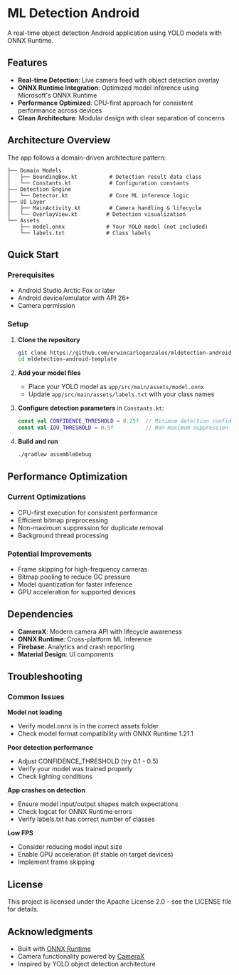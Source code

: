 # ML Detection Android

A real-time object detection Android application using YOLO models with ONNX Runtime.

## Features

- **Real-time Detection**: Live camera feed with object detection overlay
- **ONNX Runtime Integration**: Optimized model inference using Microsoft's ONNX Runtime
- **Performance Optimized**: CPU-first approach for consistent performance across devices
- **Clean Architecture**: Modular design with clear separation of concerns

## Architecture Overview

The app follows a domain-driven architecture pattern:

```
├── Domain Models
│   ├── BoundingBox.kt          # Detection result data class
│   └── Constants.kt            # Configuration constants
├── Detection Engine
│   └── Detector.kt             # Core ML inference logic
├── UI Layer
│   ├── MainActivity.kt         # Camera handling & lifecycle
│   └── OverlayView.kt         # Detection visualization
└── Assets
    ├── model.onnx             # Your YOLO model (not included)
    └── labels.txt             # Class labels
```

## Quick Start

### Prerequisites

- Android Studio Arctic Fox or later
- Android device/emulator with API 26+
- Camera permission

### Setup

1. **Clone the repository**
   ```bash
   git clone https://github.com/erwincarlogonzales/mldetection-android-firebase.git
   cd mldetection-android-template
   ```

2. **Add your model files**
    - Place your YOLO model as `app/src/main/assets/model.onnx`
    - Update `app/src/main/assets/labels.txt` with your class names

3. **Configure detection parameters** in `Constants.kt`:
   ```kotlin
   const val CONFIDENCE_THRESHOLD = 0.25f  // Minimum detection confidence
   const val IOU_THRESHOLD = 0.5f          // Non-maximum suppression threshold
   ```

4. **Build and run**
   ```bash
   ./gradlew assembleDebug
   ```

## Performance Optimization

### Current Optimizations
- CPU-first execution for consistent performance
- Efficient bitmap preprocessing
- Non-maximum suppression for duplicate removal
- Background thread processing

### Potential Improvements
- Frame skipping for high-frequency cameras
- Bitmap pooling to reduce GC pressure
- Model quantization for faster inference
- GPU acceleration for supported devices

## Dependencies

- **CameraX**: Modern camera API with lifecycle awareness
- **ONNX Runtime**: Cross-platform ML inference
- **Firebase**: Analytics and crash reporting
- **Material Design**: UI components

## Troubleshooting

### Common Issues

**Model not loading**
- Verify model.onnx is in the correct assets folder
- Check model format compatibility with ONNX Runtime 1.21.1

**Poor detection performance**
- Adjust CONFIDENCE_THRESHOLD (try 0.1 - 0.5)
- Verify your model was trained properly
- Check lighting conditions

**App crashes on detection**
- Ensure model input/output shapes match expectations
- Check logcat for ONNX Runtime errors
- Verify labels.txt has correct number of classes

**Low FPS**
- Consider reducing model input size
- Enable GPU acceleration (if stable on target devices)
- Implement frame skipping

## License

This project is licensed under the Apache License 2.0 - see the LICENSE file for details.

## Acknowledgments

- Built with [ONNX Runtime](https://onnxruntime.ai/)
- Camera functionality powered by [CameraX](https://developer.android.com/training/camerax)
- Inspired by YOLO object detection architecture